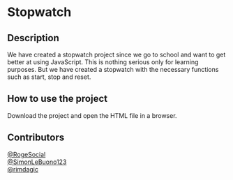 # **Stopwatch**
## **Description**

We have created a stopwatch project since we go to school and want to get better at using JavaScript. This is nothing serious only for learning purposes. But we have created a stopwatch with the necessary functions such as start, stop and reset.

## **How to use the project**

Download the project and open the HTML file in a browser.

## **Contributors**
[@RogeSocial](https://github.com/RogeSocial) <br>
[@SimonLeBuono123](https://github.com/SimonLeBuono123) <br>
[@rimdagic](https://github.com/rimdagic)